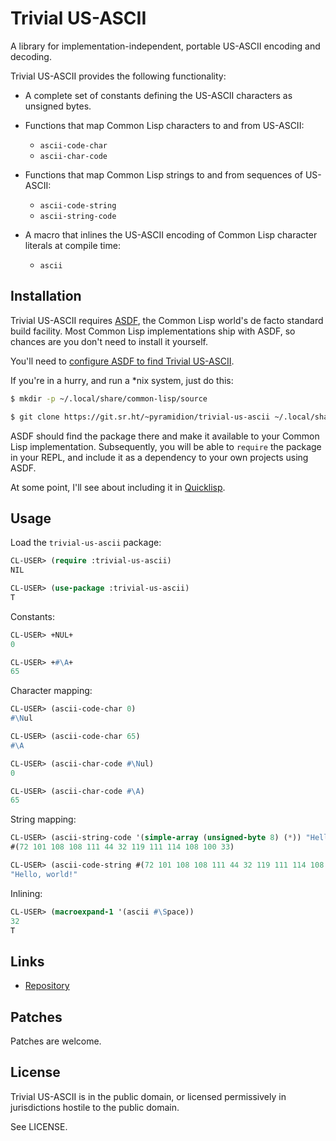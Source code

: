 # Trivial US-ASCII

A library for implementation-independent, portable US-ASCII encoding and
decoding.

Trivial US-ASCII provides the following functionality:

* A complete set of constants defining the US-ASCII characters as unsigned
  bytes.

* Functions that map Common Lisp characters to and from US-ASCII:
  - `ascii-code-char`
  - `ascii-char-code`

* Functions that map Common Lisp strings to and from sequences of US-ASCII:
  - `ascii-code-string`
  - `ascii-string-code`

* A macro that inlines the US-ASCII encoding of Common Lisp character literals
  at compile time:
  - `ascii`

## Installation

Trivial US-ASCII requires [ASDF](https://common-lisp.net/project/asdf/), the
Common Lisp world's de facto standard build facility. Most Common Lisp
implementations ship with ASDF, so chances are you don't need to install it
yourself.

You'll need to [configure ASDF to find Trivial US-ASCII](https://common-lisp.net/project/asdf/asdf/Configuring-ASDF-to-find-your-systems.html).

If you're in a hurry, and run a *nix system, just do this:

```bash
$ mkdir -p ~/.local/share/common-lisp/source

$ git clone https://git.sr.ht/~pyramidion/trivial-us-ascii ~/.local/share/common-lisp/source/
```

ASDF should find the package there and make it available to your Common Lisp
implementation. Subsequently, you will be able to `require` the package in
your REPL, and include it as a dependency to your own projects using ASDF.

At some point, I'll see about including it in [Quicklisp](https://www.quicklisp.org/beta/).

## Usage

Load the `trivial-us-ascii` package:

```lisp
CL-USER> (require :trivial-us-ascii)
NIL

CL-USER> (use-package :trivial-us-ascii)
T
```

Constants:

```lisp
CL-USER> +NUL+
0

CL-USER> +#\A+
65
```

Character mapping:

```lisp
CL-USER> (ascii-code-char 0)
#\Nul

CL-USER> (ascii-code-char 65)
#\A

CL-USER> (ascii-char-code #\Nul)
0

CL-USER> (ascii-char-code #\A)
65
```

String mapping:

```lisp
CL-USER> (ascii-string-code '(simple-array (unsigned-byte 8) (*)) "Hello, world!")
#(72 101 108 108 111 44 32 119 111 114 108 100 33)

CL-USER> (ascii-code-string #(72 101 108 108 111 44 32 119 111 114 108 100 33))
"Hello, world!"
```

Inlining:

```lisp
CL-USER> (macroexpand-1 '(ascii #\Space))
32
T
```

## Links

* [Repository](https://sr.ht/~pyramidion/trivial-us-ascii/)

## Patches

Patches are welcome.

## License

Trivial US-ASCII is in the public domain, or licensed permissively in
jurisdictions hostile to the public domain.

See LICENSE.
